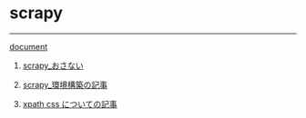 # scrapy

----

[document](https://docs.scrapy.org/en/latest/index.html)

1. [scrapy_おさない](https://www.youtube.com/watch?v=bXBa-88BiYA&list=PL3PnJ18ZwZncApcwG-6YTInB_ZEhjx952&index=2)

2. [scrapy_環境構築の記事](https://qiita.com/chiguh28/items/7ffd88015c1793ac5a9e)

1. [xpath css についての記事](https://python.civic-apps.com/scrapy-xpath-css/)